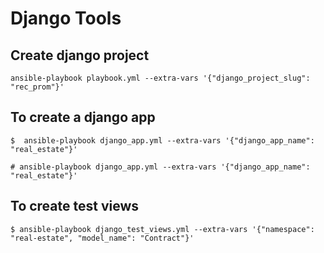 # Django Tools

## Create django project

    ansible-playbook playbook.yml --extra-vars '{"django_project_slug": "rec_prom"}'

## To create a django app
    $  ansible-playbook django_app.yml --extra-vars '{"django_app_name": "real_estate"}'
    
    # ansible-playbook django_app.yml --extra-vars '{"django_app_name": "real_estate"}'

## To create test views
    $ ansible-playbook django_test_views.yml --extra-vars '{"namespace": "real-estate", "model_name": "Contract"}'
